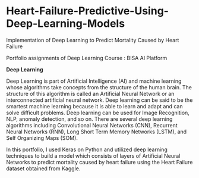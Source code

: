 # Heart-Failure-Predictive-Using-Deep-Learning-Models
Implementation of Deep Learning to Predict Mortality Caused by Heart Failure

Portfolio assignments of Deep Learning Course : BISA AI Platform

**Deep Learning**

Deep Learning is part of Artificial Intelligence (AI) and machine learning whose algorithms take concepts from the structure of the human brain. The structure of this algorithm is called an Artificial Neural Network or an interconnected artificial neural network. Deep learning can be said to be the smartest machine learning because it is able to learn and adapt and can solve difficult problems. Deep learning can be used for Image Recognition, NLP, anomaly detection, and so on. There are several deep learning algorithms including Convolutional Neural Networks (CNN), Recurrent Neural Networks (RNN), Long Short Term Memory Networks (LSTM), and Self Organizing Maps (SOM).

In this portfolio, I used Keras on Python and utilized deep learning techniques to build a model which 
consists of layers of Artificial Neural Networks to predict mortality caused by heart failure using the Heart Failure dataset obtained from Kaggle. 
